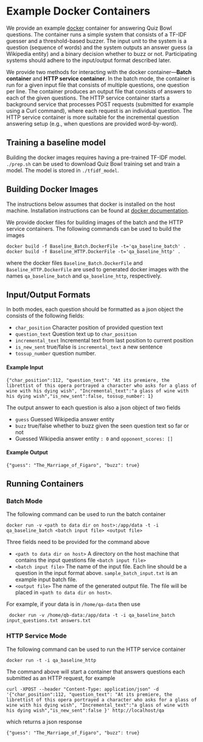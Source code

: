 # Example Docker Containers

We provide an example [docker](http://docker.com) container for answering
Quiz Bowl questions. The container runs a simple system
that consists of a TF-IDF guesser and a threshold-based buzzer.
The input unit to the system is a question (sequence of words)
and the system outputs an answer guess (a Wikipedia entity)
and a binary decision whether to buzz or not.
Participating systems should adhere to the input/output format
described later.


We provide two methods for interacting with the docker
container—**Batch container** and **HTTP service container**.
In the batch mode, the container is run for a given input
file that consists of multiple questions, one question per line.
The container produces an output file that consists of answers
to each of the given questions. The HTTP service container
starts a background service that processes POST requests
(submitted for example using a Curl command), where each
request is an individual question. The HTTP service container
is more suitable for the incremental question answering setup
(e.g., when questions are provided word-by-word).


## Training a baseline model
Building the docker images requires having a pre-trained
TF-IDF model. `./prep.sh` can be used to download Quiz Bowl
training set and train a model. The model is stored in `./tfidf_model`.

## Building Docker Images
The instructions below assumes that docker is installed on
the host machine. Installation instructions can be found
at [docker documentation](https://docs.docker.com/docker-for-mac/install/).

We provide docker files for building images of the batch
and the HTTP service containers. The following commands
can be used to build the images

  	docker build -f Baseline_Batch.DockerFile -t='qa_baseline_batch' .
  	docker build -f Baseline_HTTP.DockerFile -t='qa_baseline_http' .

where the docker files `Baseline_Batch.DockerFile` and
`Baseline_HTTP.DockerFile` are used to generated docker images
with the names `qa_baseline_batch` and `qa_baseline_http`, respectively.
## Input/Output Formats
In both modes, each question should be formatted as a json object
the consists of the following fields:
 * `char_position` Character position of provided question text
 * `question_text` Question text up to `char_position`
 * `incremental_text` Incremental text from last position to current position
 * `is_new_sent` true/false is `incremental_text` a new sentence
 * `tossup_number` question number.

#### Example Input

   	{"char_position":112, "question_text": "At its premiere, the librettist of this opera portrayed a character who asks for a glass of wine with his dying wish", "Incremental_text":"a glass of wine with his dying wish","is_new_sent":false, tossup_number: 1}

The output answer to each question is also a json object of two fields
 * `guess` Guessed Wikipedia answer entity
 * `buzz` true/false whether to buzz given the seen question text so far or not
 *  Guessed Wikipedia answer entity
`: 0` and `opponent_scores: []`

#### Example Output

  	{"guess": "The_Marriage_of_Figaro", "buzz": true}

## Running Containers

### Batch Mode
The following command can be used to run the batch container

  	docker run -v <path to data dir on host>:/app/data -t -i qa_baseline_batch <batch input file> <output file>

Three fields need to be provided for the command above
 * `<path to data dir on host>` A directory on the host machine that contains the input questions file `<batch input file>`
 * `<batch input file>` The name of the input file. Each line
    should be a question in the input format above. `sample_batch_input.txt` is an example input batch file.
 * `<output file>` The name of the generated output file. The file
    will be placed in `<path to data dir on host>`.

 For example, if your data is in `/home/qa-data` then use

  	 docker run -v /home/qb-data:/app/data -t -i qa_baseline_batch input_questions.txt answers.txt


### HTTP Service Mode
The following command can be used to run the HTTP service container

  	docker run -t -i qa_baseline_http

The command above will start a container that answers questions
each submitted as an HTTP request, for example

  	curl -XPOST --header "Content-Type: application/json" -d '{"char_position":112, "question_text": "At its premiere, the librettist of this opera portrayed a character who asks for a glass of wine with his dying wish", "Incremental_text":"a glass of wine with his dying wish","is_new_sent":false }' http://localhost/qa

which returns a json response

  	{"guess": "The_Marriage_of_Figaro", "buzz": true}
